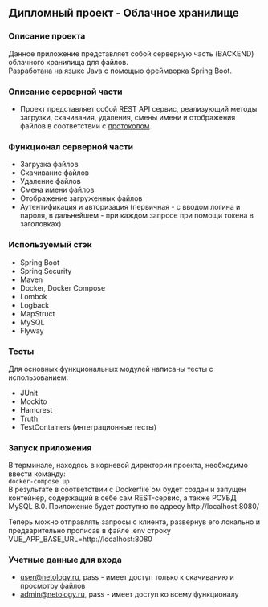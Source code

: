 ## Дипломный проект - Облачное хранилище
### Описание проекта

Данное приложение представляет собой серверную часть (BACKEND) облачного хранилища для файлов.  
Разработана на языке Java с помощью фреймворка Spring Boot.

### Описание серверной части
+ Проект представляет собой REST API сервис, реализующий методы загрузки, скачивания, удаления, смены имени и отображения файлов
  в соответствии с [протоколом](https://github.com/netology-code/jd-homeworks/blob/master/diploma/CloudServiceSpecification.yaml).

### Функционал серверной части
+ Загрузка файлов
+ Скачивание файлов
+ Удаление файлов
+ Смена имени файлов
+ Отображение загруженных файлов
+ Аутентификация и авторизация (первичная - с вводом логина и пароля,
  в дальнейшем - при каждом запросе при помощи токена в заголовках)

### Используемый стэк
+ Spring Boot
+ Spring Security
+ Maven
+ Docker, Docker Compose
+ Lombok
+ Logback
+ MapStruct
+ MySQL
+ Flyway

### Тесты
Для основных функциональных модулей написаны тесты с использованием:
+ JUnit
+ Mockito
+ Hamcrest
+ Truth
+ TestContainers (интеграционные тесты)

### Запуск приложения
В терминале, находясь в корневой директории проекта, необходимо ввести команду:  
```docker-compose up```  
В результате в соответствии с Dockerfile`ом будет создан и запущен контейнер, содержащий в себе сам REST-сервис,
а также РСУБД MySQL 8.0. Приложение будет доступно по адресу http://localhost:8080/

Теперь можно отправлять запросы с клиента, развернув его локально и предварительно прописав в файле .env
строку VUE_APP_BASE_URL=http://localhost:8080

### Учетные данные для входа
+ user@netology.ru, pass - имеет доступ только к скачиванию и просмотру файлов
+ admin@netology.ru, pass - имеет доступ ко всему функционалу